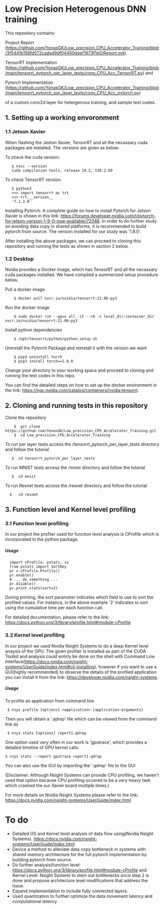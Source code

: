 # Low Precision Heterogenous DNN training
 
 This repository contains:
 
 Project Report (https://github.com/YonasGK/Low_precision_CPU_Accelerator_Training/blob/3f5441b156fd572cadad9df04450deef1673f1e0/Report.md), 
 
 TensorRT Implementation (https://github.com/YonasGK/Low_precision_CPU_Accelerator_Training/blob/main/tensorrt_pytorch_per_layer_tests/conv_CPU_Acc_TensorRT.py)  and 
 
 Pytorch Implementation (https://github.com/YonasGK/Low_precision_CPU_Accelerator_Training/blob/main/tensorrt_pytorch_per_layer_tests/conv_CPU_Acc_pytorch.py) 

 of a custom conv2d layer for hetergenous training, and sample test codes.
 
   ## 1. Setting up a working envoronment
    
   ### 1.1 Jetson Xavier
   
   When flashing the Jeston Xavier, TensorRT and all the necassary cuda packages are installed. The versions are given as below:
   
   To check the cuda version: 
   
       $ nvcc --version
       Cuda compilation tools, release 10.2, V10.2.89
   
   To check TensorRT version:
        
       $ python3
       >>> import tensorrt as trt
       >>> trt.__version__
       '7.1.3.0'
       
   Installing Pytorch: A complete guide on how to install Pytorch for Jetson Xavier is shown in this link: https://forums.developer.nvidia.com/t/pytorch-for-jetson-version-1-9-0-now-available/72048. In order to do further study on avoiding data copy in shared platforms, it is recommended to build pytorch from source. The version installed for our study was '1.8.0'.
   
   After installing the above packages, we can proceed to cloning this repository and running the tests as shown in section 2 below.
   
  ### 1.2 Desktop
    
   Nvidia provides a Docker Image, which has TensorRT and all the necassary cuda packages installed. We have compiled a summerized setup  procedure below.
   
   Pull a docker image
   
        $ docker pull nvcr.io/nvidia/tensorrt:21.06-py3
        
   Run the docker image
   
        $ sudo docker run --gpus all -it --rm -v local_dir:container_dir nvcr.io/nvidia/tensorrt:21.06-py3
   
   Install python dependencies
   
        $ /opt/tensorrt/python/python_setup.sh
   
   Uninstall the Pytorch Package and reinstall it with the version we want
   
        $ pip3 uninstall torch
        $ pip3 install torch==1.8.0
        
   Change your directory to your working space and proceed to cloning and running the test codes in this repo.
   
   You can find the detailed steps on how to set up the docker environment in the link: https://ngc.nvidia.com/catalog/containers/nvidia:tensorrt.
   
   
  ##  2. Cloning and running tests in this repository
   
   Clone the repository
   
        $  git clone https://github.com/YonasGK/Low_precision_CPU_Accelerator_Training.git
        $  cd Low_precision_CPU_Accelerator_Training
        
   To run per layer tests access the /tensorrt_pytorch_per_layer_tests directory and follow the tutorial
   
       $  cd tensorrt_pytorch_per_layer_tests
       
   To run MNIST tests access the /mnist directory and follow the tutorial
   
       $  cd mnist
       
   To run Resnet tests access the /resnet directory and follow the tutorial
   
      $   cd resnet
      
  
  ## 3. Function level and Kernel level profiling
  
  ### 3.1 Function level profiling
  
  In our project the profiler used for function level analysis is CProfile which is incorporated in the python package.
  
  ##### Usage
  
      import cProfile, pstats, io
      from pstats import SortKey
      pr = cProfile.Profile()
      pr.enable()
      # ... do something ...
      pr.disable()
      pr.print_stats(sort=2)
     
  During printing, the sort parameter indicates which field to use to sort the profiled values. For instance, in the above example '2' indicates to sort using the cumulative time per each function call.
  
  For detailed documentation, please refer to the link: https://docs.python.org/3/library/profile.html#module-cProfile
  
 ### 3.2 Kernel level profiling
 
 In our project we used Nvidia Nsight Systems to do a deep Kernel level anaysis of the GPU. The given profiler is installed as part of the CUDA Toolkit and analysis could entirly be done on the shell with Command Line Interface(https://docs.nvidia.com/nsight-systems/UserGuide/index.html#cli-installing), however if you want to use a GUI(highly recommended) to observe the details of the profiled application you can install it from the link: https://developer.nvidia.com/nsight-systems.
 
 ##### Usage
 
 To profile an application from command line
 
     $ nsys profile [options] <application> [application-arguments]
 
 Then you will obtain a '.qdrep' file which can be viewed from the command line as
 
 
     $ nsys stats [options] report1.qdrep
 
 One option used very often in our work is 'gputrace', which provides a detailed timeline of GPU kernel calls.

    $ nsys stats --report gputrace report1.qdrep
 
 
 You can also use the GUI by importing the '.qdrep' file to the GUI
 
 (Disclaimer: Although Nsight Systems can provide CPU profiling, we haven't used that option because CPU profiling occered to be a very heavy task which crashed the our Xavier board multiple times.)
 
 For more details on Nvidia Nsight Systems please refer to the link: https://docs.nvidia.com/nsight-systems/UserGuide/index.html
 
  

   
  # To do

- Detailed OS and Kernel level analysis of data flow using(Nvidia Nsight Systems). https://docs.nvidia.com/nsight-systems/UserGuide/index.html
- Device a method to alleviate data copy bottleneck in systems with shared memory architecture for the full pytorch implementation by building pytorch from source.
- Do further analysis(function level: https://docs.python.org/3/library/profile.html#module-cProfile and Kernel Level: Nsight System)  to stem out bottlenecks once step 2 is done and propose architecture level modifications that address the issue.
- Expand implementation to include fully connected layers.
- Used quantization to further optimize the data movement latency and computational latency


